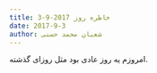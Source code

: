 ```yaml
---
title: خاطره روز 2017-9-3
date: 2017-9-3
author: شعبان محمد حسنی
---
```


امروزم یه روز عادی بود مثل روزای گذشته.